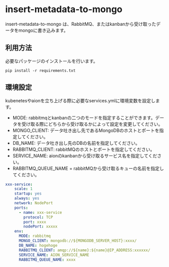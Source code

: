 # insert-metadata-to-mongo  
insert-metadata-to-mongo は、RabbitMQ、またはkanbanから受け取ったデータをmongoに書き込みます。

## 利用方法
必要なパッケージのインストールを行います。
```
pip install -r requirements.txt
```

## 環境設定
kubenetesやaionを立ち上げる際に必要なservices.ymlに環境変数を設定します。

- MODE: rabbitmqとkanbanの二つのモードを指定することができます。データを受け取る際にどちらから受け取るかによって設定を変更してください。
- MONGO_CLIENT: データ吐き出し先であるMongoDBのホストとポートを指定してください。
- DB_NAME: データ吐き出し先のDBの名前を指定してください。
- RABBITMQ_CLIENT: rabbitMQのホストとポートを指定してください。
- SERVICE_NAME: aionのkanbanから受け取るサービス名を指定してください。
- RABBITMQ_QUEUE_NAME = rabbitMQから受け取るキューの名前を指定してください。 

```yml
xxx-service:
    scale: 1
    startup: yes
    always: yes
    network: NodePort
    ports:
      - name: xxx-service
        protocol: TCP
        port: xxxx
        nodePort: xxxxx
    env:
      MODE: rabbitmq
      MONGO_CLIENT: mongodb://${MONGODB_SERVER_HOST}:xxxx/
      DB_NAME: hogehoge
      RABBITMQ_CLIENT: amqp://${name}:${name}@IP_ADDRESS:xxxxxx/
      SERVICE_NAME: AION_SERVICE_NAME
      RABBITMQ_QUEUE_NAME: xxxx
```